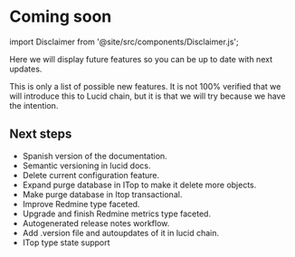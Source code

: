 # Coming soon

import Disclaimer from '@site/src/components/Disclaimer.js';

Here we will display future features so you can be up to date with next updates.

<Disclaimer>
This is only a list of possible new features. It is not 100% verified that we will introduce this to Lucid chain, but it is that we will try because we have the intention.
</Disclaimer>

## Next steps

+ Spanish version of the documentation.
+ Semantic versioning in lucid docs.
+ Delete current configuration feature.
+ Expand purge database in ITop to make it delete more objects.
+ Make purge database in Itop transactional.
+ Improve Redmine type faceted.
+ Upgrade and finish Redmine metrics type faceted.
+ Autogenerated release notes workflow.
+ Add .version file and autoupdates of it in lucid chain.
+ ITop type state support
